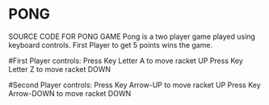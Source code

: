 # PONG
SOURCE CODE FOR PONG GAME 
</n>Pong is a two player game played using keyboard controls.
</n> First Player to get 5 points wins the game.

#First Player controls:
Press Key Letter A to move racket UP
</n> Press Key Letter Z to move racket DOWN

#Second Player controls:
Press Key  Arrow-UP to move racket UP
</n>Press Key Arrow-DOWN to move racket DOWN

                  
